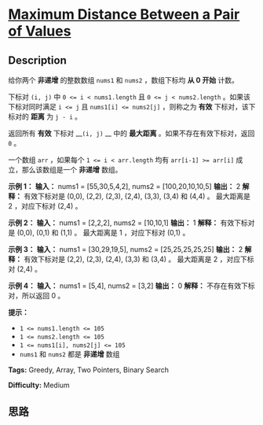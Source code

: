 # [Maximum Distance Between a Pair of Values][title]

## Description

给你两个 **非递增** 的整数数组 `nums1`​​​​​​ 和 `nums2`​​​​​​ ，数组下标均 **从 0 开始** 计数。

下标对 `(i, j)` 中 `0 <= i < nums1.length` 且 `0 <= j < nums2.length` 。如果该下标对同时满足
`i <= j` 且 `nums1[i] <= nums2[j]` ，则称之为 **有效** 下标对，该下标对的 **距离** 为 `j - i`​​
。​​

返回所有 **有效** 下标对 __`(i, j)` __ 中的 **最大距离** 。如果不存在有效下标对，返回 `0` 。

一个数组 `arr` ，如果每个 `1 <= i < arr.length` 均有 `arr[i-1] >= arr[i]` 成立，那么该数组是一个
**非递增** 数组。

**示例 1：**
            **输入：** nums1 = [55,30,5,4,2], nums2 = [100,20,10,10,5]    **输出：** 2    **解释：** 有效下标对是 (0,0), (2,2), (2,3), (2,4), (3,3), (3,4) 和 (4,4) 。    最大距离是 2 ，对应下标对 (2,4) 。    

**示例 2：**
            **输入：** nums1 = [2,2,2], nums2 = [10,10,1]    **输出：** 1    **解释：** 有效下标对是 (0,0), (0,1) 和 (1,1) 。    最大距离是 1 ，对应下标对 (0,1) 。

**示例 3：**
            **输入：** nums1 = [30,29,19,5], nums2 = [25,25,25,25,25]    **输出：** 2    **解释：** 有效下标对是 (2,2), (2,3), (2,4), (3,3) 和 (3,4) 。    最大距离是 2 ，对应下标对 (2,4) 。    

**示例 4：**
            **输入：** nums1 = [5,4], nums2 = [3,2]    **输出：** 0    **解释：** 不存在有效下标对，所以返回 0 。    

**提示：**

  * `1 <= nums1.length <= 105`
  * `1 <= nums2.length <= 105`
  * `1 <= nums1[i], nums2[j] <= 105`
  * `nums1` 和 `nums2` 都是 **非递增** 数组


**Tags:** Greedy, Array, Two Pointers, Binary Search

**Difficulty:** Medium

## 思路

[title]: https://leetcode-cn.com/problems/maximum-distance-between-a-pair-of-values
